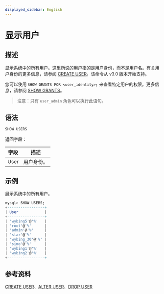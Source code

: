 ```yaml
---
displayed_sidebar: English
---
```


# 显示用户

## 描述

显示系统中的所有用户。这里所说的用户指的是用户身份，而不是用户名。有关用户身份的更多信息，请参阅 [CREATE USER](CREATE_USER.md)。该命令从 v3.0 版本开始支持。

您可以使用 `SHOW GRANTS FOR <user_identity>;` 来查看特定用户的权限。更多信息，请参阅 [SHOW GRANTS](SHOW_GRANTS.md)。

> 注意：只有 `user_admin` 角色可以执行此语句。

## 语法

```SQL
SHOW USERS
```

返回字段：

|**字段**|**描述**|
|---|---|
|User|用户身份。|

## 示例

展示系统中的所有用户。

```SQL
mysql> SHOW USERS;
+-----------------+
| User            |
+-----------------+
| 'wybing5'@'%'   |
| 'root'@'%'      |
| 'admin'@'%'     |
| 'star'@'%'      |
| 'wybing_30'@'%' |
| 'simo'@'%'      |
| 'wybing1'@'%'   |
| 'wybing2'@'%'   |
+-----------------+
```

## 参考资料

[CREATE USER](CREATE_USER.md)、[ALTER USER](ALTER_USER.md)、[DROP USER](DROP_USER.md)